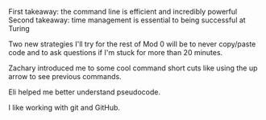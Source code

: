 First takeaway: the command line is efficient and incredibly powerful
Second takeaway: time management is essential to being successful at Turing

Two new strategies I'll try for the rest of Mod 0 will be to never copy/paste code and to ask questions if I'm stuck for more than 20 minutes.

Zachary introduced me to some cool command short cuts like using the up arrow to see previous commands.

Eli helped me better understand pseudocode.

I like working with git and GitHub.
